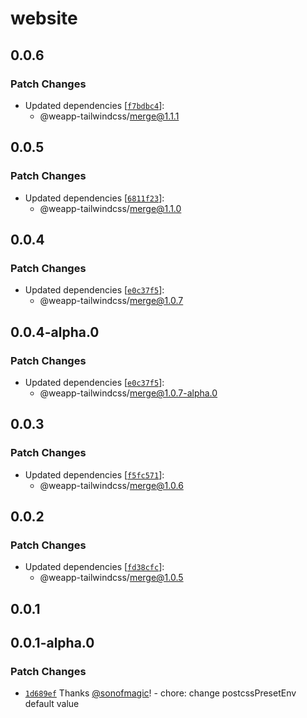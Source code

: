 # website

## 0.0.6

### Patch Changes

- Updated dependencies [[`f7bdbc4`](https://github.com/sonofmagic/weapp-tailwindcss/commit/f7bdbc41fda927f2884305730781621bad4f3157)]:
  - @weapp-tailwindcss/merge@1.1.1

## 0.0.5

### Patch Changes

- Updated dependencies [[`6811f23`](https://github.com/sonofmagic/weapp-tailwindcss/commit/6811f231932925cf1f34ef45eda5b233d792d54f)]:
  - @weapp-tailwindcss/merge@1.1.0

## 0.0.4

### Patch Changes

- Updated dependencies [[`e0c37f5`](https://github.com/sonofmagic/weapp-tailwindcss/commit/e0c37f5f546b143341a75701a1907f876df38fa9)]:
  - @weapp-tailwindcss/merge@1.0.7

## 0.0.4-alpha.0

### Patch Changes

- Updated dependencies [[`e0c37f5`](https://github.com/sonofmagic/weapp-tailwindcss/commit/e0c37f5f546b143341a75701a1907f876df38fa9)]:
  - @weapp-tailwindcss/merge@1.0.7-alpha.0

## 0.0.3

### Patch Changes

- Updated dependencies [[`f5fc571`](https://github.com/sonofmagic/weapp-tailwindcss/commit/f5fc5713732fd093fb17991117862ef87aa0dd2f)]:
  - @weapp-tailwindcss/merge@1.0.6

## 0.0.2

### Patch Changes

- Updated dependencies [[`fd38cfc`](https://github.com/sonofmagic/weapp-tailwindcss/commit/fd38cfce64ee3edc7d454928367d76ff0e0c829a)]:
  - @weapp-tailwindcss/merge@1.0.5

## 0.0.1

## 0.0.1-alpha.0

### Patch Changes

- [`1d689ef`](https://github.com/sonofmagic/weapp-tailwindcss/commit/1d689efca6cf0de7e476b03b2be8d09284beae68) Thanks [@sonofmagic](https://github.com/sonofmagic)! - chore: change postcssPresetEnv default value
